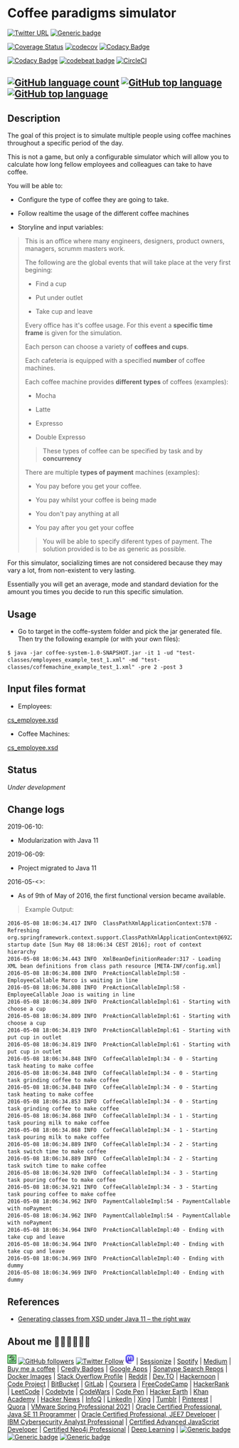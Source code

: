 # Coffee paradigms simulator

[![Twitter URL](https://img.shields.io/twitter/url?logoColor=blue&style=social&url=https%3A%2F%2Fimg.shields.io%2Ftwitter%2Furl%3Fstyle%3Dsocial)](https://twitter.com/intent/tweet?text=%20Checkout%20this%20%40github%20repo%20by%20%40joaofse%20%F0%9F%91%A8%F0%9F%8F%BD%E2%80%8D%F0%9F%92%BB%3A%20https%3A//github.com/jesperancinha/coffee-paradigms)
[![Generic badge](https://img.shields.io/static/v1.svg?label=GitHub&message=Coffee%20Paradigms&color=informational)](https://github.com/jesperancinha/coffee-paradigms)

[![Coverage Status](https://coveralls.io/repos/github/jesperancinha/coffee-paradigms/badge.svg?branch=master)](https://coveralls.io/github/jesperancinha/coffee-paradigms?branch=master)
[![codecov](https://codecov.io/gh/jesperancinha/coffee-paradigms/branch/master/graph/badge.svg?token=DETmpoHIhj)](https://codecov.io/gh/jesperancinha/coffee-paradigms)
[![Codacy Badge](https://app.codacy.com/project/badge/Coverage/4619967a56c24086b00a7e0344aebaa8)](https://www.codacy.com/gh/jesperancinha/coffee-paradigms/dashboard?utm_source=github.com&utm_medium=referral&utm_content=jesperancinha/coffee-paradigms&utm_campaign=Badge_Coverage)

[![Codacy Badge](https://app.codacy.com/project/badge/Grade/4619967a56c24086b00a7e0344aebaa8)](https://www.codacy.com/gh/jesperancinha/coffee-paradigms/dashboard?utm_source=github.com&amp;utm_medium=referral&amp;utm_content=jesperancinha/coffee-paradigms&amp;utm_campaign=Badge_Grade)
[![codebeat badge](https://codebeat.co/badges/0d45f066-b81a-4cb8-ae72-d3f6daf5b736)](https://codebeat.co/projects/github-com-jesperancinha-coffee-paradigms-master)
[![CircleCI](https://circleci.com/gh/jesperancinha/coffee-paradigms.svg?style=svg)](https://circleci.com/gh/jesperancinha/coffee-paradigms)

[![GitHub language count](https://img.shields.io/github/languages/count/jesperancinha/coffee-paradigms.svg)](#)
[![GitHub top language](https://img.shields.io/github/languages/top/jesperancinha/coffee-paradigms.svg)](#)
[![GitHub top language](https://img.shields.io/github/languages/code-size/jesperancinha/coffee-paradigms.svg)](#)
---

## Description

The goal of this project is to simulate multiple people using coffee machines throughout a specific period of the day.

This is not a game, but only a configurable simulator which will allow you to calculate how long fellow employees and colleagues can take to have coffee.

You will be able to:

* Configure the type of coffee they are going to take.

* Follow realtime the usage of the different coffee machines

* Storyline and input variables:

> This is an office where many engineers, designers, product owners, managers, scrumm masters work.
>
> The following are the global events that will take place at the very first begining:
>
> * Find a cup
>
> * Put under outlet
>
> * Take cup and leave
>
> Every office has it's coffee usage. For this event a **specific time frame** is given for the simulation.
>
> Each person can choose a variety of **coffees and cups**.
>
> Each cafeteria is equipped with a specified **number** of coffee machines.
>
> Each coffee machine provides **different types** of coffees (examples):
>
> * Mocha
>
> * Latte
>
> * Expresso
>
> * Double Expresso
>
>> These types of coffee can be specified by task and by **concurrency**
>
>
> There are multiple **types of payment** machines (examples):
>
> * You pay before you get your coffee.
>
> * You pay whilst your coffee is being made
>
> * You don't pay anything at all
>
> * You pay after you get your coffee
>
>> You will be able to specify diferent types of payment. The solution provided is to be as generic as possible.

For this simulator, socializing times are not considered because they may vary a lot, from non-existent to very lasting.

Essentially you will get an average, mode and standard deviation for the amount you times you decide to run this specific simulation.

## Usage

* Go to target in the coffe-system folder and pick the jar generated file. Then try the following example (or with your own files):

```
$ java -jar coffee-system-1.0-SNAPSHOT.jar -it 1 -ud "test-classes/employees_example_test_1.xml" -md "test-classes/coffemachine_example_test_1.xml" -pre 2 -post 3
```

## Input files format

* Employees:

[cs_employee.xsd](https://github.com/jesperancinha/coffee-paradigms/blob/master/coffee-system-api/src/main/resources/cs_employee.xsd)

* Coffee Machines:

[cs_employee.xsd](https://github.com/jesperancinha/coffee-paradigms/blob/master/coffee-system-api/src/main/resources/cs_employee.xsd)

## Status

*Under development*

## Change logs

2019-06-10:

-   Modularization with Java 11

2019-06-09:

-   Project migrated to Java 11

2016-05-<>:

-   As of 9th of May of 2016, the first functional version became available.

> Example Output:

```text
2016-05-08 18:06:34.417 INFO  ClassPathXmlApplicationContext:578 - Refreshing org.springframework.context.support.ClassPathXmlApplicationContext@69222c14: startup date [Sun May 08 18:06:34 CEST 2016]; root of context hierarchy
2016-05-08 18:06:34.443 INFO  XmlBeanDefinitionReader:317 - Loading XML bean definitions from class path resource [META-INF/config.xml]
2016-05-08 18:06:34.808 INFO  PreActionCallableImpl:58 - EmployeeCallable Marco is waiting in line
2016-05-08 18:06:34.808 INFO  PreActionCallableImpl:58 - EmployeeCallable Joao is waiting in line
2016-05-08 18:06:34.809 INFO  PreActionCallableImpl:61 - Starting with choose a cup
2016-05-08 18:06:34.809 INFO  PreActionCallableImpl:61 - Starting with choose a cup
2016-05-08 18:06:34.819 INFO  PreActionCallableImpl:61 - Starting with put cup in outlet
2016-05-08 18:06:34.819 INFO  PreActionCallableImpl:61 - Starting with put cup in outlet
2016-05-08 18:06:34.848 INFO  CoffeeCallableImpl:34 - 0 - Starting task heating to make coffee
2016-05-08 18:06:34.848 INFO  CoffeeCallableImpl:34 - 0 - Starting task grinding coffee to make coffee
2016-05-08 18:06:34.848 INFO  CoffeeCallableImpl:34 - 0 - Starting task heating to make coffee
2016-05-08 18:06:34.853 INFO  CoffeeCallableImpl:34 - 0 - Starting task grinding coffee to make coffee
2016-05-08 18:06:34.868 INFO  CoffeeCallableImpl:34 - 1 - Starting task pouring milk to make coffee
2016-05-08 18:06:34.868 INFO  CoffeeCallableImpl:34 - 1 - Starting task pouring milk to make coffee
2016-05-08 18:06:34.889 INFO  CoffeeCallableImpl:34 - 2 - Starting task switch time to make coffee
2016-05-08 18:06:34.889 INFO  CoffeeCallableImpl:34 - 2 - Starting task switch time to make coffee
2016-05-08 18:06:34.920 INFO  CoffeeCallableImpl:34 - 3 - Starting task pouring coffee to make coffee
2016-05-08 18:06:34.921 INFO  CoffeeCallableImpl:34 - 3 - Starting task pouring coffee to make coffee
2016-05-08 18:06:34.962 INFO  PaymentCallableImpl:54 - PaymentCallable with noPayment
2016-05-08 18:06:34.962 INFO  PaymentCallableImpl:54 - PaymentCallable with noPayment
2016-05-08 18:06:34.964 INFO  PreActionCallableImpl:40 - Ending with take cup and leave
2016-05-08 18:06:34.964 INFO  PreActionCallableImpl:40 - Ending with take cup and leave
2016-05-08 18:06:34.969 INFO  PreActionCallableImpl:40 - Ending with dummy
2016-05-08 18:06:34.969 INFO  PreActionCallableImpl:40 - Ending with dummy

```

## References

-   [Generating classes from XSD under Java 11 – the right way](https://artofcode.wordpress.com/2019/02/28/generating-classes-from-xsd-under-java-11-the-right-way/)

## About me 👨🏽‍💻🚀🏳️‍🌈

[![alt text](https://raw.githubusercontent.com/jesperancinha/project-signer/master/project-signer-templates/icons-20/JEOrgLogo-20.png "João Esperancinha Homepage")](http://joaofilipesabinoesperancinha.nl)
[![GitHub followers](https://img.shields.io/github/followers/jesperancinha.svg?label=Jesperancinha&style=social "GitHub")](https://github.com/jesperancinha)
[![Twitter Follow](https://img.shields.io/twitter/follow/joaofse?label=João%20Esperancinha&style=social "Twitter")](https://twitter.com/joaofse)
[![alt text](https://raw.githubusercontent.com/jesperancinha/project-signer/master/project-signer-templates/icons-20/mastodon-20.png "Mastodon")](https://masto.ai/@jesperancinha)
| [Sessionize](https://sessionize.com/joao-esperancinha/)
| [Spotify](https://open.spotify.com/user/jlnozkcomrxgsaip7yvffpqqm?si=b54b89eae8894960)
| [Medium](https://medium.com/@jofisaes)
| [Buy me a coffee](https://www.buymeacoffee.com/jesperancinha)
| [Credly Badges](https://www.credly.com/users/joao-esperancinha)
| [Google Apps](https://play.google.com/store/apps/developer?id=Joao+Filipe+Sabino+Esperancinha)
| [Sonatype Search Repos](https://search.maven.org/search?q=org.jesperancinha)
| [Docker Images](https://hub.docker.com/u/jesperancinha)
| [Stack Overflow Profile](https://stackoverflow.com/users/3702839/joao-esperancinha)
| [Reddit](https://www.reddit.com/user/jesperancinha/)
| [Dev.TO](https://dev.to/jofisaes)
| [Hackernoon](https://hackernoon.com/@jesperancinha)
| [Code Project](https://www.codeproject.com/Members/jesperancinha)
| [BitBucket](https://bitbucket.org/jesperancinha)
| [GitLab](https://gitlab.com/jesperancinha)
| [Coursera](https://www.coursera.org/user/da3ff90299fa9297e283ee8e65364ffb)
| [FreeCodeCamp](https://www.freecodecamp.org/jofisaes)
| [HackerRank](https://www.hackerrank.com/jofisaes)
| [LeetCode](https://leetcode.com/jofisaes)
| [Codebyte](https://coderbyte.com/profile/jesperancinha)
| [CodeWars](https://www.codewars.com/users/jesperancinha)
| [Code Pen](https://codepen.io/jesperancinha)
| [Hacker Earth](https://www.hackerearth.com/@jofisaes)
| [Khan Academy](https://www.khanacademy.org/profile/jofisaes)
| [Hacker News](https://news.ycombinator.com/user?id=jesperancinha)
| [InfoQ](https://www.infoq.com/profile/Joao-Esperancinha.2/)
| [LinkedIn](https://www.linkedin.com/in/joaoesperancinha/)
| [Xing](https://www.xing.com/profile/Joao_Esperancinha/cv)
| [Tumblr](https://jofisaes.tumblr.com/)
| [Pinterest](https://nl.pinterest.com/jesperancinha/)
| [Quora](https://nl.quora.com/profile/Jo%C3%A3o-Esperancinha)
| [VMware Spring Professional 2021](https://www.credly.com/badges/762fa7a4-9cf4-417d-bd29-7e072d74cdb7)
| [Oracle Certified Professional, Java SE 11 Programmer](https://www.credly.com/badges/87609d8e-27c5-45c9-9e42-60a5e9283280)
| [Oracle Certified Professional, JEE7 Developer](https://www.credly.com/badges/27a14e06-f591-4105-91ca-8c3215ef39a2)
| [IBM Cybersecurity Analyst Professional](https://www.credly.com/badges/ad1f4abe-3dfa-4a8c-b3c7-bae4669ad8ce)
| [Certified Advanced JavaScript Developer](https://cancanit.com/certified/1462/)
| [Certified Neo4j Professional](https://graphacademy.neo4j.com/certificates/c279afd7c3988bd727f8b3acb44b87f7504f940aac952495ff827dbfcac024fb.pdf)
| [Deep Learning](https://www.credly.com/badges/8d27e38c-869d-4815-8df3-13762c642d64)
| [![Generic badge](https://img.shields.io/static/v1.svg?label=GitHub&message=JEsperancinhaOrg&color=yellow "jesperancinha.org dependencies")](https://github.com/JEsperancinhaOrg)
[![Generic badge](https://img.shields.io/static/v1.svg?label=All%20Badges&message=Badges&color=red "All badges")](https://joaofilipesabinoesperancinha.nl/badges)
[![Generic badge](https://img.shields.io/static/v1.svg?label=Status&message=Project%20Status&color=red "Project statuses")](https://github.com/jesperancinha/project-signer/blob/master/project-signer-quality/Build.md)
